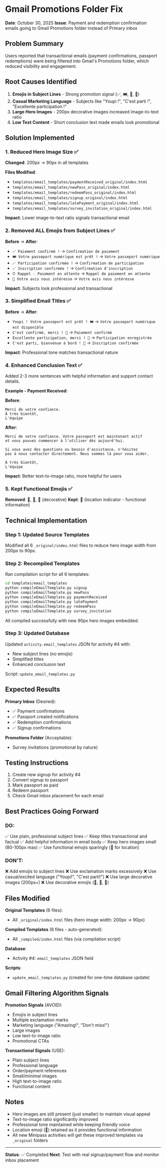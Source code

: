 # Gmail Promotions Folder Fix

**Date**: October 30, 2025
**Issue**: Payment and redemption confirmation emails going to Gmail Promotions folder instead of Primary inbox

## Problem Summary

Users reported that transactional emails (payment confirmations, passport redemptions) were being filtered into Gmail's Promotions folder, which reduced visibility and engagement.

## Root Causes Identified

1. **Emojis in Subject Lines** - Strong promotion signal (✅, 🎟️, 👏, 💚)
2. **Casual Marketing Language** - Subjects like "Youpi !", "C'est parti !", "Excellente participation !"
3. **Large Hero Images** - 200px decorative images increased image-to-text ratio
4. **Low Text Content** - Short conclusion text made emails look promotional

## Solution Implemented

### 1. Reduced Hero Image Size ✅
**Changed**: 200px → 90px in all templates

**Files Modified**:
- `templates/email_templates/paymentReceived_original/index.html`
- `templates/email_templates/newPass_original/index.html`
- `templates/email_templates/redeemPass_original/index.html`
- `templates/email_templates/signup_original/index.html`
- `templates/email_templates/latePayment_original/index.html`
- `templates/email_templates/survey_invitation_original/index.html`

**Impact**: Lower image-to-text ratio signals transactional email

### 2. Removed ALL Emojis from Subject Lines ✅

**Before** → **After**:
- `✅ Paiement confirmé !` → `Confirmation de paiement`
- `🎟️ Votre passeport numérique est prêt !` → `Votre passeport numérique`
- `✅ Participation confirmée !` → `Confirmation de participation`
- `✅ Inscription confirmée !` → `Confirmation d'inscription`
- `⏰ Rappel - Paiement en attente` → `Rappel de paiement en attente`
- `📝 Votre avis nous intéresse` → `Votre avis nous intéresse`

**Impact**: Subjects look professional and transactional

### 3. Simplified Email Titles ✅

**Before** → **After**:
- `Youpi ! Votre passeport est prêt ! 🎟️` → `Votre passeport numérique est disponible`
- `C'est confirmé, merci ! 💚` → `Paiement confirmé`
- `Excellente participation, merci ! 👏` → `Participation enregistrée`
- `C'est parti, bienvenue à bord ! 🎉` → `Inscription confirmée`

**Impact**: Professional tone matches transactional nature

### 4. Enhanced Conclusion Text ✅

Added 2-3 more sentences with helpful information and support contact details.

**Example - Payment Received**:

**Before**:
```
Merci de votre confiance.
À très bientôt,
L'équipe
```

**After**:
```
Merci de votre confiance. Votre passeport est maintenant actif
et vous pouvez commencer à l'utiliser dès aujourd'hui.

Si vous avez des questions ou besoin d'assistance, n'hésitez
pas à nous contacter directement. Nous sommes là pour vous aider.

À très bientôt,
L'équipe
```

**Impact**: Better text-to-image ratio, more helpful for users

### 5. Kept Functional Emojis ✅

**Removed**: 👏, 💚, 🎉 (decorative)
**Kept**: 📍 (location indicator - functional information)

## Technical Implementation

### Step 1: Updated Source Templates
Modified all 6 `_original/index.html` files to reduce hero image width from 200px to 90px.

### Step 2: Recompiled Templates
Ran compilation script for all 6 templates:
```bash
cd templates/email_templates
python compileEmailTemplate.py signup
python compileEmailTemplate.py newPass
python compileEmailTemplate.py paymentReceived
python compileEmailTemplate.py latePayment
python compileEmailTemplate.py redeemPass
python compileEmailTemplate.py survey_invitation
```

All compiled successfully with new 90px hero images embedded.

### Step 3: Updated Database
Updated `activity.email_templates` JSON for activity #4 with:
- New subject lines (no emojis)
- Simplified titles
- Enhanced conclusion text

Script: `update_email_templates.py`

## Expected Results

**Primary Inbox** (Desired):
- ✅ Payment confirmations
- ✅ Passport created notifications
- ✅ Redemption confirmations
- ✅ Signup confirmations

**Promotions Folder** (Acceptable):
- Survey invitations (promotional by nature)

## Testing Instructions

1. Create new signup for activity #4
2. Convert signup to passport
3. Mark passport as paid
4. Redeem passport
5. Check Gmail inbox placement for each email

## Best Practices Going Forward

### DO:
✅ Use plain, professional subject lines
✅ Keep titles transactional and factual
✅ Add helpful information in email body
✅ Keep hero images small (80-100px max)
✅ Use functional emojis sparingly (📍 for location)

### DON'T:
❌ Add emojis to subject lines
❌ Use exclamation marks excessively
❌ Use casual/excited language ("Youpi!", "C'est parti!")
❌ Use large decorative images (200px+)
❌ Use decorative emojis (👏, 💚, 🎉)

## Files Modified

**Original Templates** (6 files):
- All `_original/index.html` files (hero image width: 200px → 90px)

**Compiled Templates** (6 files - auto-generated):
- All `_compiled/index.html` files (via compilation script)

**Database**:
- Activity #4: `email_templates` JSON field

**Scripts**:
- `update_email_templates.py` (created for one-time database update)

## Gmail Filtering Algorithm Signals

**Promotion Signals** (AVOID):
- Emojis in subject lines
- Multiple exclamation marks
- Marketing language ("Amazing!", "Don't miss!")
- Large images
- Low text-to-image ratio
- Promotional CTAs

**Transactional Signals** (USE):
- Plain subject lines
- Professional language
- Order/payment references
- Small/minimal images
- High text-to-image ratio
- Functional content

## Notes

- Hero images are still present (just smaller) to maintain visual appeal
- Text-to-image ratio significantly improved
- Professional tone maintained while keeping friendly voice
- Location emoji (📍) retained as it provides functional information
- All new Minipass activities will get these improved templates via `_original` folders

---

**Status**: ✅ Completed
**Next**: Test with real signup/payment flow and monitor inbox placement

